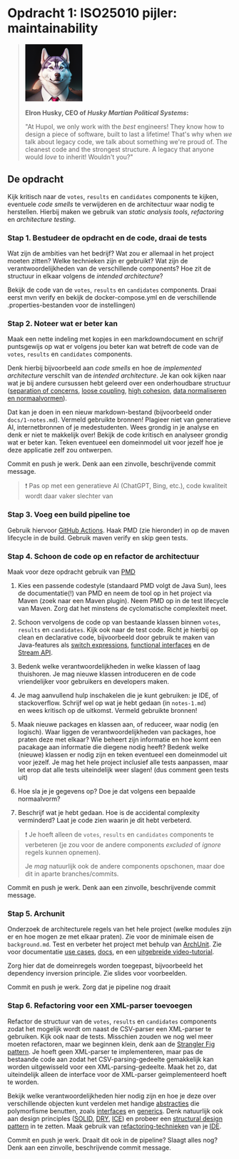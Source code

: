 # Opdracht 1: ISO25010 pijler: maintainability

> ![Elron Husky, a husky dog in a suit](img/elron-husky.png)
>
> __Elron Husky, CEO of *Husky Martian Political Systems*:__
> 
> "At Hupol, we only work with the *best* engineers! They
> know how to design a piece of software,
> built to last a lifetime! That's why when
> *we* talk about legacy code, we talk about something
> we're proud of. The cleanest code and the strongest structure. 
> A legacy that anyone would *love* to inherit!
> Wouldn't you?"

## De opdracht
Kijk kritisch naar 
de `votes`, `results` en `candidates` components te kijken, 
eventuele *code smells* te verwijderen 
en de architectuur waar nodig te herstellen.
Hierbij maken we gebruik van *static analysis tools*,
*refactoring* en *architecture testing*.

### Stap 1. Bestudeer de opdracht en de code, draai de tests
Wat zijn de ambities van het bedrijf?
Wat zou er allemaal in het project moeten zitten? 
Welke technieken zijn er gebruikt?
Wat zijn de verantwoordelijkheden van de verschillende components?
Hoe zit de structuur in elkaar volgens de *intended architecture*?

Bekijk de code van
de `votes`, `results` en `candidates` components. Draai eerst mvn verify en bekijk de docker-compose.yml en de verschillende .properties-bestanden
voor de instellingen)

### Stap 2. Noteer wat er beter kan
Maak een nette indeling met kopjes in een markdowndocument en schrijf puntsgewijs op wat er volgens jou beter kan
wat betreft de code van de `votes`, `results` en `candidates` components.

Denk hierbij bijvoorbeeld aan *code smells* en hoe de *implemented architecture*
verschilt van de *intended architecture*. Je kan ook kijken naar wat je
bij andere cursussen hebt geleerd over een onderhoudbare structuur
([separation of concerns](https://www.arothuis.nl/posts/separation-of-concerns/), 
[loose coupling](https://en.wikipedia.org/wiki/Loose_coupling), 
[high cohesion](https://en.wikipedia.org/wiki/Cohesion_(computer_science)), 
[data normaliseren en normaalvormen](https://www.splunk.com/en_us/blog/learn/data-normalization.html)).

Dat kan je doen in een nieuw markdown-bestand
(bijvoorbeeld onder `docs/1-notes.md`). Vermeld gebruikte bronnen! Plagieer niet van generatieve AI, internetbronnen of je medestudenten.
Wees grondig in je analyse en denk er niet te makkelijk over! Bekijk de code kritisch en analyseer grondig wat er beter kan. 
Teken eventueel een domeinmodel uit voor jezelf hoe je deze applicatie zelf zou ontwerpen.

Commit en push je werk.
Denk aan een zinvolle, beschrijvende commit message.
> ❗ Pas op met een generatieve AI (ChatGPT, Bing, etc.), code kwaliteit wordt daar vaker slechter van

### Stap 3. Voeg een build pipeline toe

Gebruik hiervoor
[GitHub Actions](https://docs.github.com/en/actions/automating-builds-and-tests/building-and-testing-java-with-maven). Haak PMD (zie hieronder) in op de maven lifecycle in de build. Gebruik maven verify en skip geen tests.

### Stap 4. Schoon de code op en refactor de architectuur

Maak voor deze opdracht gebruik van [PMD](https://docs.pmd-code.org/latest/)

[//]: # (* [Checkstyle]&#40;https://checkstyle.org/&#41;)

[//]: # (* [SonarQube]&#40;https://docs.sonarqube.org/latest/analyzing-source-code/languages/java/&#41;)

[//]: # (* [Error Prone]&#40;https://errorprone.info/&#41; )

[//]: # (* [Infer]&#40;https://fbinfer.com/&#41; )

1. Kies een passende codestyle (standaard PMD volgt de Java Sun), lees de documentatie(!) van PMD en
neem de tool op in het project via Maven (zoek naar een Maven plugin). Neem PMD op in de test lifecycle van Maven. 
Zorg dat het minstens de cyclomatische complexiteit meet.

2. Schoon vervolgens de code op van bestaande klassen binnen `votes`, `results` en `candidates`.
Kijk ook naar de test code. Richt je hierbij op clean en declarative code, 
bijvoorbeeld door gebruik te maken van Java-features 
als [switch expressions](https://docs.oracle.com/en/java/javase/13/language/switch-expressions.html),
[functional interfaces](https://www.baeldung.com/java-8-functional-interfaces) 
en de [Stream API](https://stackify.com/streams-guide-java-8/). 
3. Bedenk welke verantwoordelijkheden in welke klassen of laag thuishoren.
Je mag nieuwe klassen introduceren en de code vriendelijker voor
gebruikers en developers maken.

4. Je mag aanvullend  hulp inschakelen die je kunt gebruiken:
je IDE, of stackoverflow. Schrijf wel op wat je hebt gedaan (in `notes-1.md`)  
en wees kritisch op de uitkomst. Vermeld gebruikte bronnen!
5. Maak nieuwe packages en klassen aan, of reduceer, waar nodig (en logisch). Waar liggen de verantwoordelijkheden van packages, hoe praten deze met elkaar?
   Wie beheert zijn informatie en hoe komt een pacakage aan informatie die diegene nodig heeft?
   Bedenk welke (nieuwe) klassen er nodig zijn en teken eventueel een domeinmodel uit voor jezelf.
   Je mag het hele project inclusief alle tests aanpassen, maar let erop dat alle tests uiteindelijk weer slagen! (dus comment geen tests uit)
6. Hoe sla je je gegevens op? Doe je dat volgens een bepaalde normaalvorm?
7. Beschrijf wat je hebt gedaan. Hoe is de accidental complexity verminderd? Laat je code zien waarin je dit hebt verbeterd.

> ❗ Je hoeft alleen de `votes`, `results` en `candidates` components
te verbeteren (je zou voor de andere components 
> *excluded* of *ignore* regels kunnen opnemen).
> 
> Je *mag* natuurlijk ook de andere components opschonen,
> maar doe dit in aparte branches/commits.
 
Commit en push je werk. 
Denk aan een zinvolle, beschrijvende commit message.

### Stap 5. Archunit
Onderzoek de architecturele regels van het hele project
(welke modules zijn er en hoe mogen ze met elkaar praten). Zie voor de minimale eisen de `background.md`.
Test en verbeter het project met behulp van 
[ArchUnit](https://www.archunit.org/getting-started). Zie voor documentatie
[use cases](https://www.archunit.org/use-cases),
[docs](https://www.archunit.org/userguide/html/000_Index.html),
en een [uitgebreide video-tutorial](https://www.youtube.com/watch?v=_ZUtb_hsm4Q).

Zorg hier dat de domeinregels worden toegepast, bijvoorbeeld het dependency inversion principle. Zie slides voor voorbeelden.

Commit en push je werk. Zorg dat je pipeline nog draait

### Stap 6. Refactoring voor een XML-parser toevoegen
Refactor de structuur van de `votes`, `results` en `candidates` components 
zodat het mogelijk wordt om naast de CSV-parser een XML-parser te gebruiken. Kijk ook naar de tests. Misschien zouden we nog wel meer
moeten refactoren, maar we beginnen klein, denk aan de
[Strangler Fig pattern](https://martinfowler.com/bliki/StranglerFigApplication.html).
Je hoeft geen XML-parser te implementeren, maar pas de bestaande code 
aan zodat het CSV-parsing-gedeelte gemakkelijk kan worden uitgewisseld
voor een XML-parsing-gedeelte. Maak het zo, dat uiteindelijk alleen de interface voor de XML-parser geimplementeerd hoeft te worden.

Bekijk welke verantwoordelijkheden hier nodig zijn en hoe je deze
over verschillende objecten kunt verdelen met handige 
[abstracties](https://www.arothuis.nl/posts/the-object-model/#1-abstraction)
die polymorfisme benutten, 
zoals [interfaces](https://dzone.com/articles/learning-java-what-vs-why) en 
[generics](https://www.baeldung.com/java-generics).
Denk natuurlijk ook aan design principles 
([SOLID](https://www.freecodecamp.org/news/solid-principles-explained-in-plain-english/),
[DRY](https://en.wikipedia.org/wiki/Don%27t_repeat_yourself), 
[ICE](https://en.wikibooks.org/wiki/A-level_Computing/AQA/Paper_1/Fundamentals_of_programming/Design_Principles_in_Object-Oriented_Programming))
en probeer een [structural design pattern](https://refactoring.guru/design-patterns/structural-patterns) in te zetten.
Maak gebruik van [refactoring-technieken](https://refactoring.guru/refactoring) 
van je [IDE](https://blog.jetbrains.com/idea/2020/12/3-ways-to-refactor-your-code-in-intellij-idea/).

Commit en push je werk. Draait dit ook in de pipeline? Slaagt alles nog?
Denk aan een zinvolle, beschrijvende commit message.